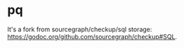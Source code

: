# pq

It's a fork from sourcegraph/checkup/sql storage:
 https://godoc.org/github.com/sourcegraph/checkup#SQL.
 